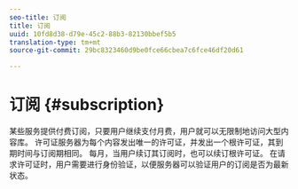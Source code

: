 ```yaml
---
seo-title: 订阅
title: 订阅
uuid: 10fd8d38-d79e-45c2-88b3-82130bbef5b5
translation-type: tm+mt
source-git-commit: 29bc8323460d9be0fce66cbea7c6fce46df20d61

---
```



# 订阅 {#subscription}

某些服务提供付费订阅，只要用户继续支付月费，用户就可以无限制地访问大型内容库。 许可证服务器为每个内容发出唯一的许可证，并发出一个根许可证，其到期时间与订阅期相同。 每月，当用户续订其订阅时，也可以续订根许可证。 在请求许可证时，用户需要进行身份验证，以便服务器可以验证用户的订阅是否为最新状态。
